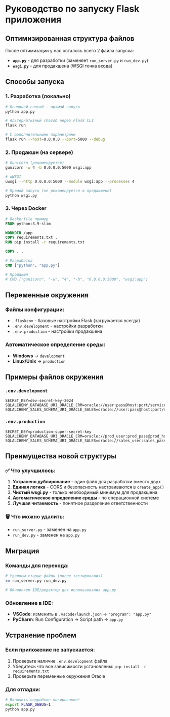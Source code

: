 # Руководство по запуску Flask приложения

## Оптимизированная структура файлов

После оптимизации у нас осталось всего 2 файла запуска:

- **`app.py`** - для разработки (заменяет `run_server.py` и `run_dev.py`)
- **`wsgi.py`** - для продакшена (WSGI точка входа)

## Способы запуска

### 1. Разработка (локально)

```bash
# Основной способ - прямой запуск
python app.py

# Альтернативный способ через Flask CLI
flask run

# С дополнительными параметрами
flask run --host=0.0.0.0 --port=5000 --debug
```

### 2. Продакшн (на сервере)

```bash
# Gunicorn (рекомендуется)
gunicorn -w 4 -b 0.0.0.0:5000 wsgi:app

# uWSGI
uwsgi --http 0.0.0.0:5000 --module wsgi:app --processes 4

# Прямой запуск (не рекомендуется в продакшене)
python wsgi.py
```

### 3. Через Docker

```dockerfile
# Dockerfile пример
FROM python:3.9-slim

WORKDIR /app
COPY requirements.txt .
RUN pip install -r requirements.txt

COPY . .

# Разработка
CMD ["python", "app.py"]

# Продакшн
# CMD ["gunicorn", "-w", "4", "-b", "0.0.0.0:5000", "wsgi:app"]
```

## Переменные окружения

### Файлы конфигурации:
- `.flaskenv` - базовые настройки Flask (загружается всегда)
- `.env.development` - настройки разработки
- `.env.production` - настройки продакшена

### Автоматическое определение среды:
- **Windows** → `development`
- **Linux/Unix** → `production`

## Примеры файлов окружения

### `.env.development`
```env
SECRET_KEY=dev-secret-key-2024
SQLALCHEMY_DATABASE_URI_ORACLE_CRM=oracle://user:pass@host:port/service
SQLALCHEMY_SALES_SCHEMA_URI_ORACLE_SALES=oracle://user:pass@host:port/service
```

### `.env.production`
```env
SECRET_KEY=production-super-secret-key
SQLALCHEMY_DATABASE_URI_ORACLE_CRM=oracle://prod_user:prod_pass@prod_host:1521/prod_service
SQLALCHEMY_SALES_SCHEMA_URI_ORACLE_SALES=oracle://sales_user:sales_pass@sales_host:1521/sales_service
```

## Преимущества новой структуры

### ✅ Что улучшилось:
1. **Устранено дублирование** - один файл для разработки вместо двух
2. **Единая логика** - CORS и безопасность настраиваются в `create_app()`
3. **Чистый wsgi.py** - только необходимый минимум для продакшена
4. **Автоматическое определение среды** - по операционной системе
5. **Лучшая читаемость** - понятное разделение ответственности

### 🗑️ Что можно удалить:
- `run_server.py` - заменен на `app.py`
- `run_dev.py` - заменен на `app.py`

## Миграция

### Команды для перехода:
```bash
# Удаляем старые файлы (после тестирования)
rm run_server.py run_dev.py

# Обновляем IDE/редактор для использования app.py
```

### Обновление в IDE:
- **VSCode**: изменить в `.vscode/launch.json` → `"program": "app.py"`
- **PyCharm**: Run Configuration → Script path → `app.py`

## Устранение проблем

### Если приложение не запускается:
1. Проверьте наличие `.env.development` файла
2. Убедитесь что все зависимости установлены: `pip install -r requirements.txt`
3. Проверьте переменные окружения Oracle

### Для отладки:
```bash
# Включить подробное логирование!
export FLASK_DEBUG=1
python app.py
```

